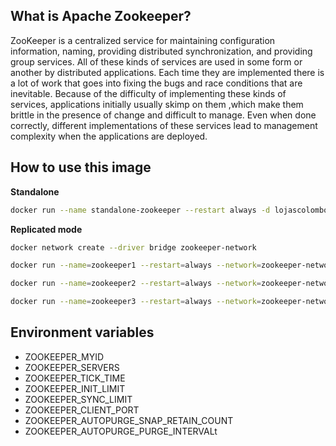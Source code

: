 What is Apache Zookeeper?
---

ZooKeeper is a centralized service for maintaining configuration information, naming, providing distributed synchronization, and providing group services. All of these kinds of services are used in some form or another by distributed applications. Each time they are implemented there is a lot of work that goes into fixing the bugs and race conditions that are inevitable. Because of the difficulty of implementing these kinds of services, applications initially usually skimp on them ,which make them brittle in the presence of change and difficult to manage. Even when done correctly, different implementations of these services lead to management complexity when the applications are deployed.

How to use this image
---

**Standalone**

```bash
docker run --name standalone-zookeeper --restart always -d lojascolombo/zookeeper:latest
```

**Replicated mode**

```bash
docker network create --driver bridge zookeeper-network

docker run --name=zookeeper1 --restart=always --network=zookeeper-network -d -e ZOOKEEPER_MYID="1" -e ZOOKEEPER_SERVERS="server.1=zookeeper1:2888:3888 server.2=zookeeper2:2888:3888 server.3=zookeeper3:2888:3888" lojascolombo/zookeeper:latest

docker run --name=zookeeper2 --restart=always --network=zookeeper-network -d -e ZOOKEEPER_MYID="2" -e ZOOKEEPER_SERVERS="server.1=zookeeper1:2888:3888 server.2=zookeeper2:2888:3888 server.3=zookeeper3:2888:3888" lojascolombo/zookeeper:latest

docker run --name=zookeeper3 --restart=always --network=zookeeper-network -d -e ZOOKEEPER_MYID="3" -e ZOOKEEPER_SERVERS="server.1=zookeeper1:2888:3888 server.2=zookeeper2:2888:3888 server.3=zookeeper3:2888:3888" lojascolombo/zookeeper:latest
```

Environment variables
---

 * ZOOKEEPER_MYID
 * ZOOKEEPER_SERVERS
 * ZOOKEEPER_TICK_TIME
 * ZOOKEEPER_INIT_LIMIT
 * ZOOKEEPER_SYNC_LIMIT
 * ZOOKEEPER_CLIENT_PORT
 * ZOOKEEPER_AUTOPURGE_SNAP_RETAIN_COUNT
 * ZOOKEEPER_AUTOPURGE_PURGE_INTERVALt
